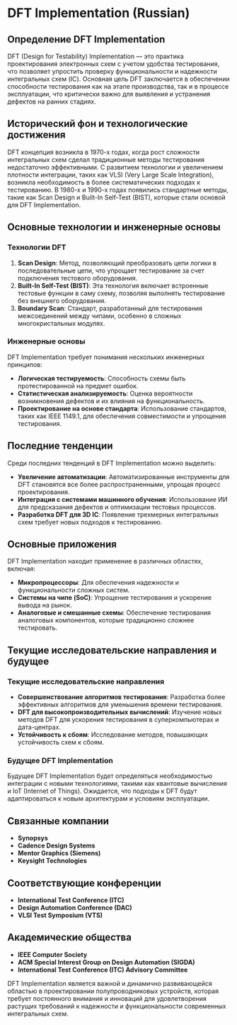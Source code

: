 # DFT Implementation (Russian)

## Определение DFT Implementation

DFT (Design for Testability) Implementation — это практика проектирования электронных схем с учетом удобства тестирования, что позволяет упростить проверку функциональности и надежности интегральных схем (IC). Основная цель DFT заключается в обеспечении способности тестирования как на этапе производства, так и в процессе эксплуатации, что критически важно для выявления и устранения дефектов на ранних стадиях.

## Исторический фон и технологические достижения

DFT концепция возникла в 1970-х годах, когда рост сложности интегральных схем сделал традиционные методы тестирования недостаточно эффективными. С развитием технологии и увеличением плотности интеграции, таких как VLSI (Very Large Scale Integration), возникла необходимость в более систематических подходах к тестированию. В 1980-х и 1990-х годах появились стандартные методы, такие как Scan Design и Built-In Self-Test (BIST), которые стали основой для DFT Implementation.

## Основные технологии и инженерные основы

### Технологии DFT

1. **Scan Design**: Метод, позволяющий преобразовать цепи логики в последовательные цепи, что упрощает тестирование за счет подключения тестового оборудования.
2. **Built-In Self-Test (BIST)**: Эта технология включает встроенные тестовые функции в саму схему, позволяя выполнять тестирование без внешнего оборудования.
3. **Boundary Scan**: Стандарт, разработанный для тестирования межсоединений между чипами, особенно в сложных многокристальных модулях.

### Инженерные основы

DFT Implementation требует понимания нескольких инженерных принципов:

- **Логическая тестируемость**: Способность схемы быть протестированной на предмет ошибок.
- **Статистическая анализируемость**: Оценка вероятности возникновения дефектов и их влияния на функциональность.
- **Проектирование на основе стандарта**: Использование стандартов, таких как IEEE 1149.1, для обеспечения совместимости и упрощения тестирования.

## Последние тенденции

Среди последних тенденций в DFT Implementation можно выделить:

- **Увеличение автоматизации**: Автоматизированные инструменты для DFT становятся все более распространенными, упрощая процесс проектирования.
- **Интеграция с системами машинного обучения**: Использование ИИ для предсказания дефектов и оптимизации тестовых процессов.
- **Разработка DFT для 3D IC**: Появление трехмерных интегральных схем требует новых подходов к тестированию.

## Основные приложения

DFT Implementation находит применение в различных областях, включая:

- **Микропроцессоры**: Для обеспечения надежности и функциональности сложных систем.
- **Системы на чипе (SoC)**: Упрощение тестирования и ускорение вывода на рынок.
- **Аналоговые и смешанные схемы**: Обеспечение тестирования аналоговых компонентов, которые традиционно сложнее тестировать.

## Текущие исследовательские направления и будущее

### Текущие исследовательские направления

- **Совершенствование алгоритмов тестирования**: Разработка более эффективных алгоритмов для уменьшения времени тестирования.
- **DFT для высокопроизводительных вычислений**: Изучение новых методов DFT для ускорения тестирования в суперкомпьютерах и дата-центрах.
- **Устойчивость к сбоям**: Исследование методов, повышающих устойчивость схем к сбоям.

### Будущее DFT Implementation

Будущее DFT Implementation будет определяться необходимостью интеграции с новыми технологиями, такими как квантовые вычисления и IoT (Internet of Things). Ожидается, что подходы к DFT будут адаптироваться к новым архитектурам и условиям эксплуатации.

## Связанные компании

- **Synopsys**
- **Cadence Design Systems**
- **Mentor Graphics (Siemens)**
- **Keysight Technologies**

## Соответствующие конференции

- **International Test Conference (ITC)**
- **Design Automation Conference (DAC)**
- **VLSI Test Symposium (VTS)**

## Академические общества

- **IEEE Computer Society**
- **ACM Special Interest Group on Design Automation (SIGDA)**
- **International Test Conference (ITC) Advisory Committee**

DFT Implementation является важной и динамично развивающейся областью в проектировании полупроводниковых устройств, которая требует постоянного внимания и инноваций для удовлетворения растущих требований к надежности и функциональности современных интегральных схем.